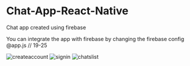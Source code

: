 # Chat-App-React-Native
Chat app created using firebase

You can integrate the app with firebase by changing the firebase config @app.js // 19-25

![createaccount](https://i.imgur.com/H7oxGmC.jpeg)
![signin](https://i.imgur.com/PaHMjzd.jpeg)
![chatslist](https://i.imgur.com/L1fjwQe.jpeg)
